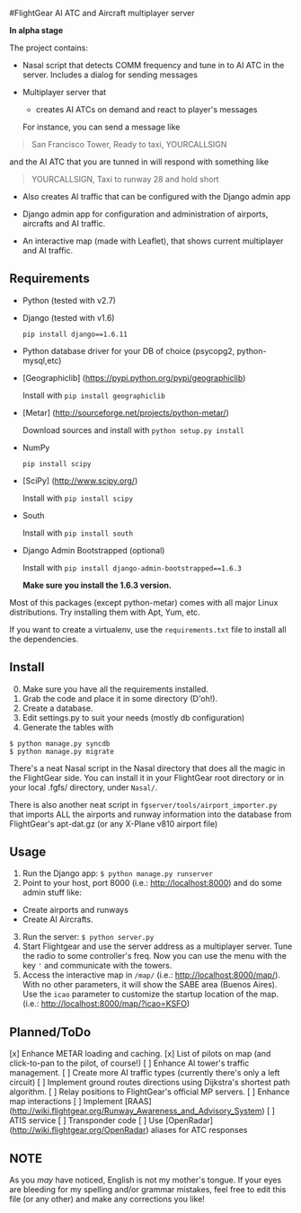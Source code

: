 #FlightGear AI ATC and Aircraft multiplayer server

**In alpha stage**

The project contains:
* Nasal script that detects COMM frequency and tune in to AI ATC in the server. 
  Includes a dialog for sending messages

* Multiplayer server that 
  * creates AI ATCs on demand and react to player's messages
    
  For instance, you can send a message like 

> San Francisco Tower, Ready to taxi, YOURCALLSIGN 

  and the AI ATC that you are tunned in will respond with something like 
 
> YOURCALLSIGN, Taxi to runway 28 and hold short
 
  * Also creates AI traffic that can be configured with the Django admin app

* Django admin app for configuration and administration of airports, aircrafts and AI traffic.
  
* An interactive map (made with Leaflet), that shows current multiplayer and AI traffic.


## Requirements

* Python (tested with v2.7)
* Django (tested with v1.6)

  `pip install django==1.6.11`
* Python database driver for your DB of choice (psycopg2, python-mysql,etc)  
* [Geographiclib] (https://pypi.python.org/pypi/geographiclib)

  Install with `pip install geographiclib`  
* [Metar] (http://sourceforge.net/projects/python-metar/)

  Download sources and install with `python setup.py install`
* NumPy 

  `pip install scipy`
* [SciPy] (http://www.scipy.org/)

  Install with `pip install scipy`
* South 

  Install with `pip install south`
* Django Admin Bootstrapped (optional)

  Install with `pip install django-admin-bootstrapped==1.6.3`

  **Make sure you install the 1.6.3 version.** 
  

Most of this packages (except python-metar) comes with all major Linux distributions. 
Try installing them with Apt, Yum, etc.

If you want to create a virtualenv, use the `requirements.txt` file to install all the dependencies.

## Install

0. Make sure you have all the requirements installed.
1. Grab the code and place it in some directory (D'oh!).
2. Create a database.
3. Edit settings.py to suit your needs (mostly db configuration)
4. Generate the tables with

```
$ python manage.py syncdb 
$ python manage.py migrate
```

There's a neat Nasal script in the Nasal directory that does all the magic in the FlightGear side. 
You can install it in your FlightGear root directory or in your local .fgfs/ directory, under `Nasal/`.

There is also another neat script in `fgserver/tools/airport_importer.py` that imports ALL the airports 
and runway information into the database from FlightGear's apt-dat.gz (or any X-Plane v810 airport file)

## Usage
1. Run the Django app: `$ python manage.py runserver`
2. Point to your host, port 8000 (i.e.: <http://localhost:8000>) and do some admin stuff like:
  * Create airports and runways
  * Create AI Aircrafts.
3. Run the server: `$ python server.py`
4. Start Flightgear and use the server address as a multiplayer server. Tune the radio to some controller's freq.
  Now you can use the menu with the key `'` and communicate with the towers.
5. Access the interactive map in `/map/` (i.e.: <http://localhost:8000/map/>). 
  With no other parameters, it will show the SABE area (Buenos Aires). 
  Use the `icao` parameter to customize the startup location of the map. (i.e.: <http://localhost:8000/map/?icao=KSFO>) 

## Planned/ToDo
[x] Enhance METAR loading and caching.
[x] List of pilots on map (and click-to-pan to the pilot, of course!) 
[ ] Enhance AI tower's traffic management. 
[ ] Create more AI traffic types (currently there's only a left circuit)
[ ] Implement ground routes directions using Dijkstra's shortest path algorithm.
[ ] Relay positions to FlightGear's official MP servers.
[ ] Enhance map interactions
[ ] Implement [RAAS] (http://wiki.flightgear.org/Runway_Awareness_and_Advisory_System)
[ ] ATIS service
[ ] Transponder code
[ ] Use [OpenRadar] (http://wiki.flightgear.org/OpenRadar) aliases for ATC responses


## NOTE
As you *may* have noticed, English is not my mother's tongue. If your eyes are bleeding for my spelling and/or grammar mistakes, feel free to edit this file (or any other) and make any corrections you like! 